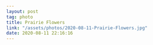 ```yaml
---
layout: post
tag: photo
title: Prairie Flowers
link: "/assets/photos/2020-08-11-Prairie-Flowers.jpg"
date: 2020-08-11 22:16:16
---
```

